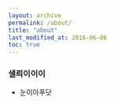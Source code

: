 ```yaml
---
layout: archive
permalink: /about/
title: "about"
last_modified_at: 2016-06-06
toc: true
---
```


### 샐릐이이이

* 눈이아푸닷
